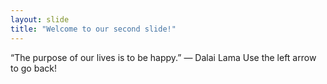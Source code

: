 ```yaml
---
layout: slide
title: "Welcome to our second slide!"
---
```

“The purpose of our lives is to be happy.” — Dalai Lama
Use the left arrow to go back!
